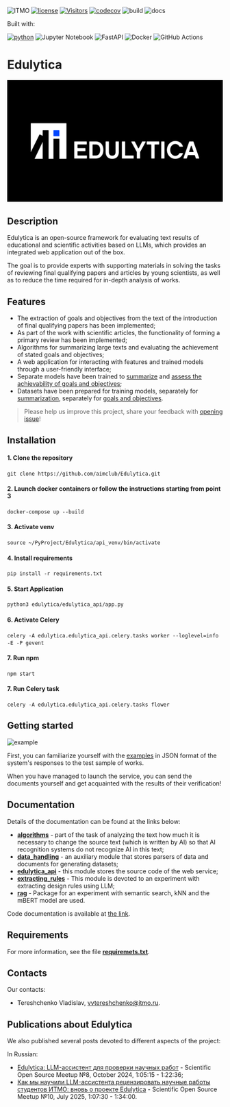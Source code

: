 ![ITMO](https://raw.githubusercontent.com/aimclub/open-source-ops/43bb283758b43d75ec1df0a6bb4ae3eb20066323/badges/ITMO_badge_rus.svg)
[![license](https://badgen.net/static/license/MIT/blue)](https://badgen.net/static/license/MIT/blue)
[![Visitors](https://api.visitorbadge.io/api/combined?path=https%3A%2F%2Fgithub.com%2Faimclub%2FEdulytica&label=Visitors&labelColor=%23697689&countColor=%23263759&style=plastic)](https://visitorbadge.io/status?path=https%3A%2F%2Fgithub.com%2Faimclub%2FEdulytica)
[![codecov](https://codecov.io/gh/aimclub/Edulytica/branch/development/graph/badge.svg?token=L1I8M0KDS6)](https://codecov.io/gh/aimclub/Edulytica)
![build](https://github.com/aimclub/Edulytica/actions/workflows/build-test.yml/badge.svg?branch=development)
![docs](https://github.com/aimclub/Edulytica/actions/workflows/documentation.yml/badge.svg?branch=development)

<p>Built with:</p>

[![python](https://badgen.net/badge/python/3.10/blue?icon=python)](https://www.python.org/)
![Jupyter Notebook](https://img.shields.io/badge/Jupyter-%23F37626?logo=jupyter&logoColor=white&labelColor=red&color=red)
![FastAPI](https://img.shields.io/badge/FastAPI-%23009688?logo=fastapi&logoColor=green&labelColor=006666&color=006666)
![Docker](https://img.shields.io/badge/Docker-%232496ED?logo=docker&logoColor=white)
![GitHub Actions](https://img.shields.io/badge/GitHub%20Actions-%232088FF?logo=github%20actions&logoColor=white&labelColor=blue&color=blue)

# Edulytica
![logo](edulytica/images/logo.png)

## Description
Edulytica is an open-source framework for evaluating text results of educational and scientific activities based on 
LLMs, which provides an integrated web application out of the box.

The goal is to provide experts with supporting materials in solving the tasks of reviewing final qualifying papers and 
articles by young scientists, as well as to reduce the time required for in-depth analysis of works.

## Features
- The extraction of goals and objectives from the text of the introduction of final qualifying papers has been implemented;
- As part of the work with scientific articles, the functionality of forming a primary review has been implemented;
- Algorithms for summarizing large texts and evaluating the achievement of stated goals and objectives;
- A web application for interacting with features and trained models through a user-friendly interface;
- Separate models have been trained to [summarize](https://huggingface.co/slavamarcin/saiga_llama3_8b-qdora-4bit_purpose) 
and [assess the achievability of goals and objectives](https://huggingface.co/slavamarcin/saiga3_8b_Qdora_4bit_sum);
- Datasets have been prepared for training models, separately for [summarization](https://huggingface.co/datasets/slavamarcin/sum_dataset_v1), 
separately for [goals and objectives](https://huggingface.co/datasets/slavamarcin/purpose_dataset_v1).
> Please help us improve this project, share your feedback with [opening issue](https://github.com/LISA-ITMO/Edulytica/issues)!

## Installation
#### 1. Clone the repository 
```git clone https://github.com/aimclub/Edulytica.git```

#### 2. Launch docker containers or follow the instructions starting from point 3
```docker-compose up --build```

#### 3. Activate venv
```source ~/PyProject/Edulytica/api_venv/bin/activate```

#### 4. Install requirements
```pip install -r requirements.txt```

#### 5. Start Application
```python3 edulytica/edulytica_api/app.py```

#### 6. Activate Celery
```celery -A edulytica.edulytica_api.celery.tasks worker --loglevel=info -E -P gevent```

#### 7. Run npm
```npm start```

#### 7. Run Celery task
```celery -A edulytica.edulytica_api.celery.tasks flower```

## Getting started
![example](edulytica/images/example.gif)

First, you can familiarize yourself with the [examples](https://github.com/aimclub/Edulytica/tree/development/examples) 
in JSON format of the system's responses to the test sample of works.

When you have managed to launch the service, you can send the documents yourself and get acquainted with the results of 
their verification!

## Documentation
Details of the documentation can be found at the links below:
- **[algorithms](https://github.com/aimclub/Edulytica/tree/development/edulytica/algorithms)** - part of the task of 
analyzing the text how much it is necessary to change the source text (which is written by AI) so that AI recognition
systems do not recognize AI in this text;
- **[data_handling](https://github.com/aimclub/Edulytica/tree/development/edulytica/data_handling)** - an auxiliary module
that stores parsers of data and documents for generating datasets;
- **[edulytica_api](https://github.com/aimclub/Edulytica/tree/development/edulytica/edulytica_api)** - this module stores 
the source code of the web service;
- **[extracting_rules](https://github.com/aimclub/Edulytica/tree/development/edulytica/extracting_rules)** - This module is
devoted to an experiment with extracting design rules using LLM;
- **[rag](https://github.com/aimclub/Edulytica/tree/development/edulytica/rag)** - Package for an experiment with semantic
search, kNN and the mBERT model are used.

Code documentation is available at [the link](https://aimclub.github.io/Edulytica/index.html).

## Requirements
For more information, see the file **[requiremets.txt](https://github.com/aimclub/Edulytica/blob/development/requirements.txt)**.

## Contacts
Our contacts:
- Tereshchenko Vladislav, vvtereshchenko@itmo.ru.

## Publications about Edulytica
We also published several posts devoted to different aspects of the project:

In Russian:
- [Edulytica: LLM-ассистент для проверки научных работ](https://youtu.be/kDNREVv1IoI?si=lDzHTxTh333EcSaZ) - Scientific Open Source Meetup №8, October 2024, 1:05:15 - 1:22:36;
- [Как мы научили LLM-ассистента рецензировать научные работы студентов ИТМО: вновь о проекте Edulytica](https://vkvideo.ru/video-173944682_456239041) - Scientific Open Source Meetup №10, July 2025, 1:07:30 - 1:34:00.
